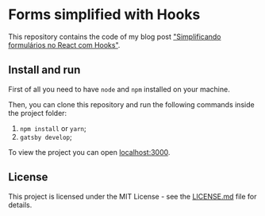 # Forms simplified with Hooks

This repository contains the code of my blog post ["Simplificando formulários no React com Hooks"](https://www.joaopedro.cc/simplificando-formularios-com-hooks).

## Install and run

First of all you need to have `node` and `npm` installed on your machine.

Then, you can clone this repository and run the following commands inside the project folder:

1. `npm install` or `yarn`;
2. `gatsby develop`;

To view the project you can open [localhost:3000](http://localhost:3000/).

## License

This project is licensed under the MIT License - see the [LICENSE.md](LICENSE.md) file for details.